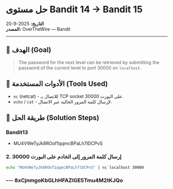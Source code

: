 # حل مستوى Bandit 14 → Bandit 15

**التاريخ:** 2025-9-20\
**المصدر:** OverTheWire — Bandit

---

## 🎯 الهدف (Goal)

> The password for the next level can be retrieved by submitting the password of the current level to port 30000 on `localhost`.

## 🔧 الأدوات المستخدمة (Tools Used)

- `nc` (netcat) - للاتصال بـ TCP socket على البورت 30000.
- `echo` / `cat` - لإرسال كلمة المرور الحالية عبر الاتصال.

## 🚀 طريقة الحل (Solution Steps)

### Bandit13

- MU4VWeTyJk8ROof1qqmcBPaLh7lDCPvS

### 2. إرسال كلمة المرور إلى الخادم على البورت 30000

```bash
echo "MU4VWeTyJk8ROof1qqmcBPaLh7lDCPvS" | nc localhost 30000
```

### --- 8xCjnmgoKbGLhHFAZlGE5Tmu4M2tKJQo
